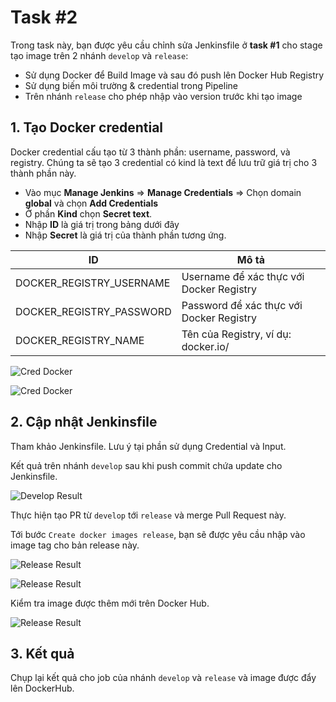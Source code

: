   
# Task #2  

Trong task này, bạn được yêu cầu chỉnh sửa Jenkinsfile ở **task #1** cho stage tạo image trên 2 nhánh `develop` và `release`:
- Sử dụng Docker để Build Image và sau đó push lên Docker Hub Registry
- Sử dụng biến môi trường & credential trong Pipeline
- Trên nhánh `release` cho phép nhập vào version trước khi tạo image

## 1. Tạo Docker credential

Docker credential cấu tạo từ 3 thành phần: username, password, và registry. Chúng ta sẽ tạo 3 credential có kind là text để lưu trữ giá trị cho 3 thành phần này.
- Vào mục **Manage Jenkins** => **Manage Credentials** =>  Chọn domain **global** và chọn **Add Credentials**  
- Ở phần **Kind** chọn **Secret text**.
- Nhập **ID** là giá trị trong bảng dưới đây
- Nhập **Secret** là giá trị của thành phần tương ứng.

| ID | Mô tả  |
|--|--|
| DOCKER_REGISTRY_USERNAME | Username để xác thực với Docker Registry |
| DOCKER_REGISTRY_PASSWORD| Password để xác thực với Docker Registry |
| DOCKER_REGISTRY_NAME| Tên của Registry, ví dụ: docker.io/<username> |

![Cred Docker](../images/cred_docker_name.png)

![Cred Docker](../images/cred_result.png)

## 2. Cập nhật Jenkinsfile

Tham khảo Jenkinsfile. Lưu ý tại phần sử dụng Credential và Input.

Kết quả trên nhánh `develop` sau khi push commit chứa update cho Jenkinsfile.

![Develop Result](../images/dev_2_result.png)

Thực hiện tạo PR từ `develop` tới `release` và merge Pull Request này.


Tới bước `Create docker images release`, bạn sẽ được yêu cầu nhập vào image tag cho bản release này.

![Release Result](../images/release_2_enter.png)

![Release Result](../images/release_2_result.png)

Kiểm tra image được thêm mới trên Docker Hub.

![Release Result](../images/docker_image.png)

## 3. Kết quả

Chụp lại kết quả cho job của nhánh `develop` và `release` và image được đẩy lên DockerHub.
